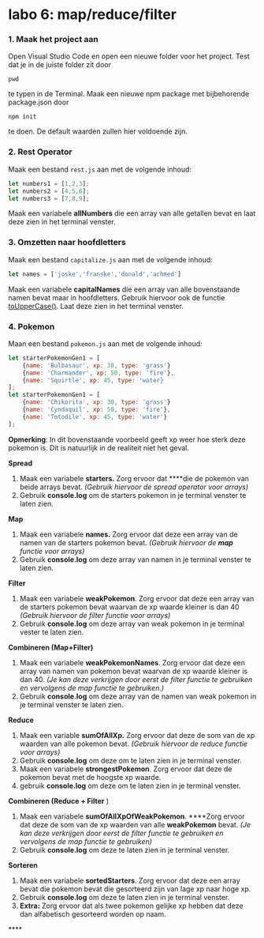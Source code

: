 # labo 6: map/reduce/filter

### 1. Maak het project aan

Open Visual Studio Code en open een nieuwe folder voor het project. Test dat je in de juiste folder zit door 

```text
pwd
```

te typen in de Terminal. Maak een nieuwe npm package met bijbehorende package.json door 

```text
npm init
```

te doen. De default waarden zullen hier voldoende zijn.

### 2. Rest Operator

Maak een bestand `rest.js` aan met de volgende inhoud:

```javascript
let numbers1 = [1,2,3];
let numbers2 = [4,5,6];
let numbers3 = [7,8,9];
```

Maak een variabele **allNumbers** die een array van alle getallen bevat en laat deze zien in het terminal venster.

### 3. Omzetten naar hoofdletters

Maak een bestand `capitalize.js` aan met de volgende inhoud:

```javascript
let names = ['joske','franske','donald','achmed']
```

Maak een variabele **capitalNames** die een array van alle bovenstaande namen bevat maar in hoofdletters. Gebruik hiervoor ook de functie [toUpperCase\(\)](https://www.w3schools.com/jsref/jsref_touppercase.asp). Laat deze zien in het terminal venster.

### 4.  Pokemon 

Maan een bestand `pokemon.js` aan met de volgende inhoud:

```javascript
let starterPokemonGen1 = [
    {name: 'Bulbasaur', xp: 30, type: 'grass'}
    {name: 'Charmander', xp: 50, type: 'fire'},
    {name: 'Squirtle', xp: 45, type: 'water}
];
let starterPokemonGen1 = [
    {name: 'Chikorita', xp: 30, type: 'grass'}
    {name: 'Cyndaquil', xp: 50, type: 'fire'},
    {name: 'Totodile', xp: 45, type: 'water'}
];
```

**Opmerking**: In dit bovenstaande voorbeeld geeft xp weer hoe sterk deze pokemon is. Dit is natuurlijk in de realiteit niet het geval.

**Spread**

1. Maak een variabele **starters.** Zorg ervoor dat ****die de pokemon van beide arrays bevat.  _\(Gebruik hiervoor de spread operator voor arrays\)_
2. Gebruik **console.log** om de starters pokemon in je terminal venster te laten zien.

**Map**

1. Maak een variabele **names.** Zorg ervoor dat deze een array van de namen van de starters pokemon bevat.  _\(Gebruik hiervoor de **map** functie voor arrays\)_
2. Gebruik **console.log** om deze array van namen in je terminal venster te laten zien.

**Filter**

1. Maak een variabele **weakPokemon**. Zorg ervoor dat deze een array van de starters pokemon bevat waarvan de xp waarde kleiner is dan 40 _\(Gebruik hiervoor de filter functie voor arrays\)_
2. Gebruik **console.log** om deze array van weak pokemon in je terminal vester te laten zien.

**Combineren \(Map+Filter\)**

1. Maak een variabele **weakPokemonNames**. Zorg ervoor dat deze een array van namen van pokemon bevat waarvan de xp waarde kleiner is dan 40.  _\(Je kan deze verkrijgen door eerst de filter functie te gebruiken en vervolgens de map functie te gebruiken.\)_
2. Gebruik **console.log** om deze array van de namen van weak pokemon in je terminal venster te laten zien.

**Reduce**

1. Maak een variable **sumOfAllXp.** Zorg ervoor dat deze de som van de xp waarden van alle pokemon bevat. _\(Gebruik hiervoor de reduce functie voor arrays\)_
2. Gebruik **console.log** om deze om te laten zien in je terminal venster.
3. Maak een variabele **strongestPokemon**. Zorg ervoor dat deze de pokemon bevat met de hoogste xp waarde.
4. gebruik **console.log** om deze om te laten zien in je terminal venster.

**Combineren \(Reduce + Filter** \)

1. Maak een variabele **sumOfAllXpOfWeakPokemon**. ****Zorg ervoor dat deze de som van de xp waarden van alle **weakPokemon** bevat. _\(Je kan deze verkrijgen door eerst de filter functie te gebruiken en vervolgens de map functie te gebruiken\)_
2. Gebruik **console.log** om deze te laten zien in je terminal venster.

**Sorteren**

1. Maak een variabele **sortedStarters**. Zorg ervoor dat deze een array bevat die pokemon bevat die gesorteerd zijn van lage xp naar hoge xp.
2. Gebruik **console.log** om deze te laten zien in je terminal venster.
3. **Extra:** Zorg ervoor dat als twee pokemon gelijke xp hebben dat deze dan alfabetisch gesorteerd worden op naam.

\*\*\*\*



